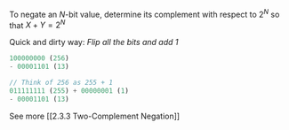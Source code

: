To negate an $N$-bit value, determine its complement with respect to $2^N$ so that $X + Y =2^N$

Quick and dirty way: *Flip all the bits and add 1*

```js
100000000 (256)
- 00001101 (13)

// Think of 256 as 255 + 1
011111111 (255) + 00000001 (1)
- 00001101 (13)
```


See more [[2.3.3 Two-Complement Negation]]
